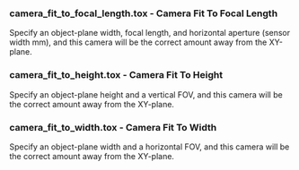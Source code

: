 [//]: # (For development of this README.md, use http://markdownlivepreview.com/)

### camera_fit_to_focal_length.tox - Camera Fit To Focal Length
Specify an object-plane width, focal length, and horizontal aperture (sensor width mm), and this camera will be the correct amount away from the XY-plane.

### camera_fit_to_height.tox - Camera Fit To Height
Specify an object-plane height and a vertical FOV, and this camera will be the correct amount away from the XY-plane.

### camera_fit_to_width.tox - Camera Fit To Width
Specify an object-plane width and a horizontal FOV, and this camera will be the correct amount away from the XY-plane.
